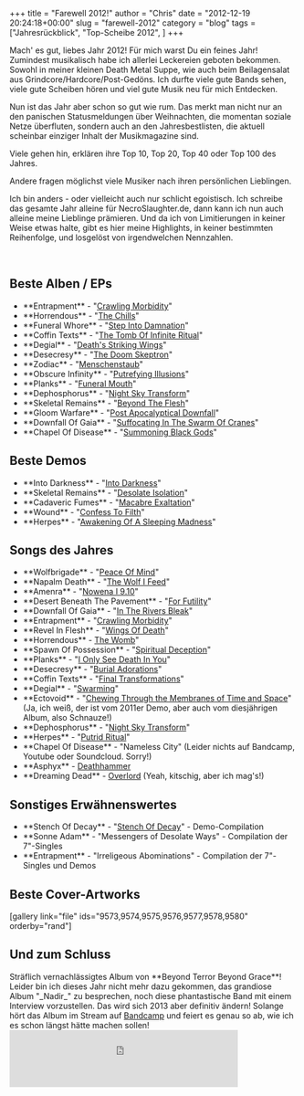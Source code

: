 +++
title = "Farewell 2012!"
author = "Chris"
date = "2012-12-19 20:24:18+00:00"
slug = "farewell-2012"
category = "blog"
tags = ["Jahresrückblick", "Top-Scheibe 2012", ]
+++

Mach' es gut, liebes Jahr 2012! Für mich warst Du ein feines Jahr! Zumindest musikalisch habe ich allerlei Leckereien geboten bekommen. Sowohl in meiner kleinen Death Metal Suppe, wie auch beim Beilagensalat aus Grindcore/Hardcore/Post-Gedöns. Ich durfte viele gute Bands sehen, viele gute Scheiben hören und viel gute Musik neu für mich Entdecken.

Nun ist das Jahr aber schon so gut wie rum. Das merkt man nicht nur an den panischen Statusmeldungen über Weihnachten, die momentan soziale Netze überfluten, sondern auch an den Jahresbestlisten, die aktuell scheinbar einziger Inhalt der Musikmagazine sind.

Viele gehen hin, erklären ihre Top 10, Top 20, Top 40 oder Top 100 des Jahres.

Andere fragen möglichst viele Musiker nach ihren persönlichen Lieblingen.

Ich bin anders - oder vielleicht auch nur schlicht egoistisch. Ich schreibe das gesamte Jahr alleine für NecroSlaughter.de, dann kann ich nun auch alleine meine Lieblinge prämieren. Und da ich von Limitierungen in keiner Weise etwas halte, gibt es hier meine Highlights, in keiner bestimmten Reihenfolge, und losgelöst von irgendwelchen Nennzahlen.

&nbsp;
<h2>Beste Alben / EPs</h2>
<ul>
	<li>**Entrapment** - "<a title="Entrapment – Crawling Morbidity" href="http://necroslaughter.de/2012/03/entrapment-crawling-morbidity/">Crawling Morbidity</a>"</li>
	<li>**Horrendous** - "<a title="Horrendous – The Chills" href="http://necroslaughter.de/2012/02/horrendous-the-chills/">The Chills</a>"</li>
	<li>**Funeral Whore** - "<a title="Funeral Whore – Step Into Damnation" href="http://necroslaughter.de/2012/03/funeral-whore-step-into-damnation/">Step Into Damnation</a>"</li>
	<li>**Coffin Texts** - "<a title="Coffin Texts – The Tomb Of Infinite Ritual" href="http://necroslaughter.de/2012/06/coffin-texts-the-tomb-of-infinite-ritual/">The Tomb Of Infinite Ritual</a>"</li>
	<li>**Degial** - "<a title="Degial – Death’s Striking Wings" href="http://necroslaughter.de/2012/06/degial-deaths-striking-wings/">Death's Striking Wings</a>"</li>
	<li>**Desecresy** - "<a title="Desecresy – The Doom Skeptron" href="http://necroslaughter.de/2012/08/desecresy-the-doom-skeptron/">The Doom Skeptron</a>"</li>
	<li>**Zodiac** - "<a title="Zodiac – Menschenstaub" href="http://necroslaughter.de/2012/08/zodiac-menschenstaub/">Menschenstaub</a>"</li>
	<li>**Obscure Infinity** - "<a title="Obscure Infinity – Putrefying Illusions" href="http://necroslaughter.de/2012/09/obscure-infinity-putrefying-illusions/">Putrefying Illusions</a>"</li>
	<li>**Planks** - "<a title="Planks – Funeral Mouth" href="http://necroslaughter.de/2012/10/planks-funeral-mouth/">Funeral Mouth</a>"</li>
	<li>**Dephosphorus** - "<a title="Dephosphorus – Night Sky Transform" href="http://necroslaughter.de/2012/10/dephosphorus-night-sky-transform/">Night Sky Transform</a>"</li>
	<li>**Skeletal Remains** - "<a title="Skeletal Remains – Beyond The Flesh" href="http://necroslaughter.de/2012/11/skeletal-remains-beyond-the-flesh/">Beyond The Flesh</a>"</li>
	<li>**Gloom Warfare** - "<a title="Gloom Warfare – Post Apocalyptical Downfall" href="http://necroslaughter.de/2012/11/gloom-warfare-post-apocalyptical-downfall/">Post Apocalyptical Downfall</a>"</li>
	<li>**Downfall Of Gaia** - "<a title="Downfall Of Gaia – Suffocating In The Swarm Of Cranes" href="http://necroslaughter.de/2012/11/downfall-of-gaia-suffocating-in-the-swarm-of-cranes/">Suffocating In The Swarm Of Cranes</a>"</li>
	<li>**Chapel Of Disease** - "<a href="http://necroslaughter.de/2012/12/chapel-of-disease-summoning-black-gods/" title="Chapel Of Disease – Summoning Black Gods">Summoning Black Gods</a>"</li>
</ul>
<h2>Beste Demos</h2>
<ul>
	<li>**Into Darkness** - "<a title="Into Darkness – Into Darkness" href="http://necroslaughter.de/2012/12/into-darkness-into-darkness/">Into Darkness</a>"</li>
	<li>**Skeletal Remains** - "<a title="Skeletal Remains – Desolate Isolation" href="http://necroslaughter.de/2012/08/skeletal-remains-desolate-isolation/">Desolate Isolation</a>"</li>
	<li>**Cadaveric Fumes** - "<a title="Cadaveric Fumes – Macabre Exaltation" href="http://necroslaughter.de/2012/11/cadaveric-fumes-macabre-exaltation/">Macabre Exaltation</a>"</li>
	<li>**Wound** - "<a title="Wound – Confess To Filth – Demo MMXII" href="http://necroslaughter.de/2012/06/wound-confess-to-filth-demo-mmxii/">Confess To Filth</a>"</li>
	<li>**Herpes** - "<a href="http://necroslaughter.de/2012/12/herpes-awakening-of-a-sleeping-madness/" title="Herpes – Awakening Of A Sleeping Madness">Awakening Of A Sleeping Madness</a>"</li>
</ul>
<h2>Songs des Jahres</h2>
<ul>
	<li>**Wolfbrigade** - "<a href="http://www.youtube.com/watch?v=kj_vcNTf3-c">Peace Of Mind</a>"</li>
	<li>**Napalm Death** - "<a href="http://www.youtube.com/watch?v=el5ewJxBASo">The Wolf I Feed</a>"</li>
	<li>**Amenra** - "<a href="http://www.youtube.com/watch?v=nOO8hzQvigA">Nowena I 9.10</a>"</li>
	<li>**Desert Beneath The Pavement** - "<a href="http://desertbeneaththepavement.bandcamp.com/track/for-futility">For Futility</a>"</li>
	<li>**Downfall Of Gaia** - "<a href="http://www.youtube.com/watch?v=zx0jhbUbbqQ">In The Rivers Bleak</a>"</li>
	<li>**Entrapment** - "<a href="http://entrapment2.bandcamp.com/track/crawling-morbidity">Crawling Morbidity</a>"</li>
	<li>**Revel In Flesh** - "<a href="http://www.youtube.com/watch?v=aYhPjcoeZG0">Wings Of Death</a>"</li>
	<li>**Horrendous** - <a href="http://www.youtube.com/watch?v=vk0l1dIZqMo">The Womb</a>"</li>
	<li>**Spawn Of Possession** - "<a href="http://www.youtube.com/watch?v=J-nJxT-9yJ8">Spiritual Deception</a>"</li>
	<li>**Planks** - "<a href="http://planks.bandcamp.com/track/i-only-see-death-in-you">I Only See Death In You</a>"</li>
	<li>**Desecresy** - "<a href="http://www.youtube.com/watch?v=DwjWB2NwCQU">Burial Adorations</a>"</li>
	<li>**Coffin Texts** - "<a href="http://www.youtube.com/watch?v=ydgh2X6zXcE">Final Transformations</a>"</li>
	<li>**Degial** - "<a href="http://www.youtube.com/watch?v=jwKECeuAVX4">Swarming</a>"</li>
	<li>**Ectovoid** - "<a href="http://www.youtube.com/watch?v=58qmopXe4Ws">Chewing Through the Membranes of Time and Space</a>" (Ja, ich weiß, der ist vom 2011er Demo, aber auch vom diesjährigen Album, also Schnauze!)</li>
	<li>**Dephosphorus** - "<a href="http://dephosphorus.bandcamp.com/track/night-sky-transform">Night Sky Transform</a>"</li>
<li>**Herpes** - "<a href="http://www.reverbnation.com/herpesdeathmetal/song/12610977-putrid-ritual">Putrid Ritual</a>"
	</li><li>**Chapel Of Disease** - "Nameless City" (Leider nichts auf Bandcamp, Youtube oder Soundcloud. Sorry!)</li>
	<li>**Asphyx** - <a href="http://www.youtube.com/watch?v=IXhyzGc7_pc">Deathhammer</a></li>
	<li>**Dreaming Dead** - <a href="http://www.youtube.com/watch?v=e2s3vltlM0o">Overlord</a> (Yeah, kitschig, aber ich mag's!)</li>
</ul>
<h2>Sonstiges Erwähnenswertes</h2>
<ul>
	<li>**Stench Of Decay** - "<a title="Stench Of Decay – Stench Of Decay" href="http://necroslaughter.de/2012/10/stench-of-decay-stench-of-decay/">Stench Of Decay</a>" - Demo-Compilation</li>
	<li>**Sonne Adam** - "Messengers of Desolate Ways" - Compilation der 7"-Singles</li>
	<li>**Entrapment** - "Irreligeous Abominations" - Compilation der 7"-Singles und Demos</li>
</ul>

<h2>Beste Cover-Artworks</h2>
[gallery link="file" ids="9573,9574,9575,9576,9577,9578,9580" orderby="rand"]

<h2>Und zum Schluss</h2>
Sträflich vernachlässigtes Album von **Beyond Terror Beyond Grace**! Leider bin ich dieses Jahr nicht mehr dazu gekommen, das grandiose Album "_Nadir_" zu besprechen, noch diese phantastische Band mit einem Interview vorzustellen. Das wird sich 2013 aber definitiv ändern! Solange hört das Album im Stream auf <a href="http://willowtip.bandcamp.com/album/nadir">Bandcamp</a> und feiert es genau so ab, wie ich es schon längst hätte machen sollen!

<iframe width="400" height="100" style="position: relative; display: block; width: 400px; height: 100px;" src="http://bandcamp.com/EmbeddedPlayer/v=2/album=4088485623/size=venti/bgcol=222222/linkcol=FFFFFF/" allowtransparency="true" frameborder="0"><a href="http://willowtip.bandcamp.com/album/nadir">Nadir by Beyond Terror Beyond Grace</a></iframe>


